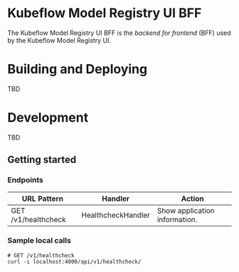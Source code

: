 # Kubeflow Model Registry UI BFF
The Kubeflow Model Registry UI BFF is the _backend for frontend_ (BFF) used by the Kubeflow Model Registry UI.

# Building and Deploying
TBD

# Development
TBD

## Getting started

### Endpoints

| URL Pattern         | Handler            | Action                        |
|---------------------|--------------------|-------------------------------|
| GET /v1/healthcheck | HealthcheckHandler | Show application information. |


### Sample local calls
```
# GET /v1/healthcheck
curl -i localhost:4000/api/v1/healthcheck/
```